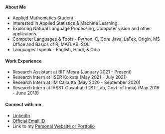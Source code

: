 #### About Me

- Applied Mathematics Student.
- Interested in Applied Statistics & Machine Learning.
- Exploring Natural Language Processing, Computer vision and other applicaions.
- Computer Languages & Tools - Python, C, Core Java, LaTex, Origin, MS Office and Basics of R, MATLAB, SQL
- Languages I speak - English, Hindi, & Odia

#### Work Experience

- Research Assistant at BIT Mesra (January 2021 - Present)
- Research Intern at IISER Kolkata (May 2021 - July 2021)
- Research Intern at IIM Calcutta (May 2020 - September 2020)
- Research Intern at IASST Guwahati (DST Lab, Govt. of India) (May 2019 - June 2019)

#### Connect with me

- [LinkedIn](https://www.linkedin.com/in/priyabratamishra10/)
- [Official Email ID](mailto:imh10025.17@bitmesra.ac.in)
- Link to my [Personal Website or Portfolio](https://primishra.github.io/webpage/)

